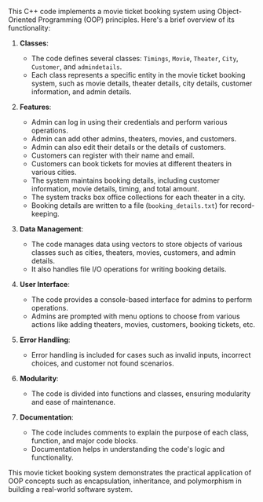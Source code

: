 This C++ code implements a movie ticket booking system using Object-Oriented Programming (OOP) principles. Here's a brief overview of its functionality:

1. **Classes**:
   - The code defines several classes: `Timings`, `Movie`, `Theater`, `City`, `Customer`, and `admindetails`.
   - Each class represents a specific entity in the movie ticket booking system, such as movie details, theater details, city details, customer information, and admin details.

2. **Features**:
   - Admin can log in using their credentials and perform various operations.
   - Admin can add other admins, theaters, movies, and customers.
   - Admin can also edit their details or the details of customers.
   - Customers can register with their name and email.
   - Customers can book tickets for movies at different theaters in various cities.
   - The system maintains booking details, including customer information, movie details, timing, and total amount.
   - The system tracks box office collections for each theater in a city.
   - Booking details are written to a file (`booking_details.txt`) for record-keeping.

3. **Data Management**:
   - The code manages data using vectors to store objects of various classes such as cities, theaters, movies, customers, and admin details.
   - It also handles file I/O operations for writing booking details.

4. **User Interface**:
   - The code provides a console-based interface for admins to perform operations.
   - Admins are prompted with menu options to choose from various actions like adding theaters, movies, customers, booking tickets, etc.

5. **Error Handling**:
   - Error handling is included for cases such as invalid inputs, incorrect choices, and customer not found scenarios.

6. **Modularity**:
   - The code is divided into functions and classes, ensuring modularity and ease of maintenance.

7. **Documentation**:
   - The code includes comments to explain the purpose of each class, function, and major code blocks.
   - Documentation helps in understanding the code's logic and functionality.

This movie ticket booking system demonstrates the practical application of OOP concepts such as encapsulation, inheritance, and polymorphism in building a real-world software system.
